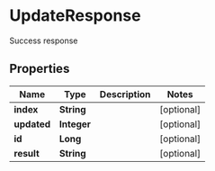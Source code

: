 

# UpdateResponse

Success response
## Properties

Name | Type | Description | Notes
------------ | ------------- | ------------- | -------------
**index** | **String** |  |  [optional]
**updated** | **Integer** |  |  [optional]
**id** | **Long** |  |  [optional]
**result** | **String** |  |  [optional]



